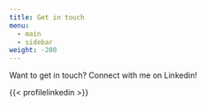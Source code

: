 ```yaml
---
title: Get in touch
menu:   
  - main
  - sidebar
weight: -200
---
```

Want to get in touch? Connect with me on Linkedin!

{{< profilelinkedin >}}